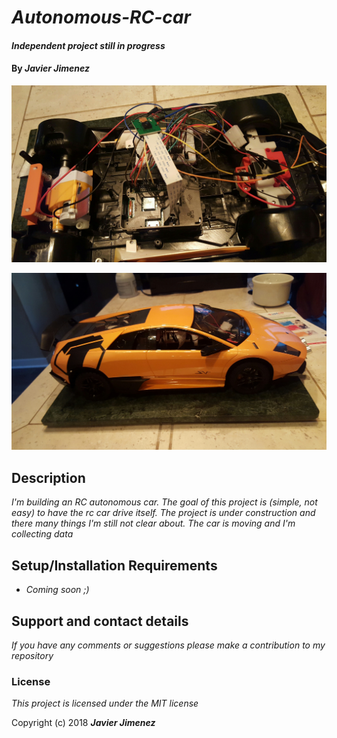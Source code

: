 # _Autonomous-RC-car_

#### _Independent project still in progress_

#### By _**Javier Jimenez**_
![Screenshot](/img/pic1.png)


![Screenshot](/img/pic2.png)

## Description

_I'm building an RC autonomous car. The goal of this project is (simple, not easy) to have the rc car drive itself. The project is under construction and there many things I'm still not clear about. The car is moving and I'm collecting data_


## Setup/Installation Requirements
* _Coming soon ;)_


## Support and contact details

_If you have any comments or suggestions please make a contribution to my repository_

### License

*This project is licensed under the MIT license*

Copyright (c) 2018 **_Javier Jimenez_**
